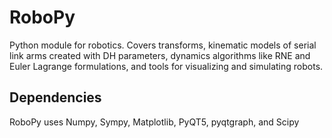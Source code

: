 # RoboPy
Python module for robotics. Covers transforms, kinematic models of serial link arms created with DH parameters, dynamics algorithms like RNE and Euler Lagrange formulations, and tools for visualizing and simulating robots.

## Dependencies
RoboPy uses Numpy, Sympy, Matplotlib, PyQT5, pyqtgraph, and Scipy
